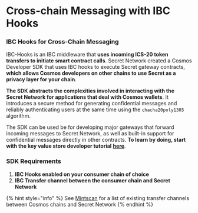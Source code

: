 # Cross-chain Messaging with IBC Hooks

### IBC Hooks for Cross-Chain Messaging

IBC-Hooks is an IBC middleware that **uses incoming ICS-20 token transfers to initiate smart contract calls**.  Secret Network created a Cosmos Developer SDK that uses IBC hooks to execute Secret gateway contracts, **which allows Cosmos developers on other chains to use Secret as a privacy layer for your chain**.&#x20;

**The SDK abstracts the complexities involved in interacting with the Secret Network for applications that deal with Cosmos wallets**. It introduces a secure method for generating confidential messages and reliably authenticating users at the same time using the `chacha20poly1305` algorithm.&#x20;

The SDK can be used be for developing major gateways that forward incoming messages to Secret Network, as well as built-in support for confidential messages directly in other contracts. **To learn by doing, start with the key value store developer tutorial** [**here**](https://docs.scrt.network/secret-network-documentation/confidential-computing-layer/ibc/usecases/storing-encrypted-data-on-secret-network/key-value-store-developer-tutorial).&#x20;

### SDK Requirements&#x20;

1. **IBC Hooks enabled on your consumer chain of choice**
2. **IBC Transfer channel between the consumer chain and Secret Network**

{% hint style="info" %}
See [Mintscan](https://www.mintscan.io/secret/relayers/) for a list of existing transfer channels between Cosmos chains and Secret Network
{% endhint %}
